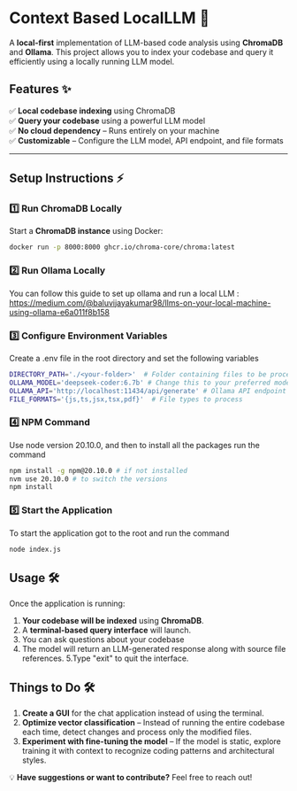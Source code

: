 # **Context Based LocalLLM** 🚀  
A **local-first** implementation of LLM-based code analysis using **ChromaDB** and **Ollama**. This project allows you to index your codebase and query it efficiently using a locally running LLM model.  

## **Features** ✨  
✅ **Local codebase indexing** using ChromaDB  
✅ **Query your codebase** using a powerful LLM model  
✅ **No cloud dependency** – Runs entirely on your machine  
✅ **Customizable** – Configure the LLM model, API endpoint, and file formats  

---

## **Setup Instructions** ⚡  

### **1️⃣ Run ChromaDB Locally**
Start a **ChromaDB instance** using Docker:  
```sh
docker run -p 8000:8000 ghcr.io/chroma-core/chroma:latest
```
### **2️⃣ Run Ollama Locally**
You can follow this guide to set up ollama and run a local LLM : https://medium.com/@baluvijayakumar98/llms-on-your-local-machine-using-ollama-e6a011f8b158

### **3️⃣ Configure Environment Variables**
Create a .env file in the root directory and set the following variables 
```sh
DIRECTORY_PATH='./<your-folder>'  # Folder containing files to be processed
OLLAMA_MODEL='deepseek-coder:6.7b' # Change this to your preferred model
OLLAMA_API='http://localhost:11434/api/generate' # Ollama API endpoint
FILE_FORMATS='{js,ts,jsx,tsx,pdf}'  # File types to process
```

### **4️⃣ NPM Command**
Use node version 20.10.0, and then to install all the packages run the command 
```sh
npm install -g npm@20.10.0 # if not installed
nvm use 20.10.0 # to switch the versions
npm install
```

### **5️⃣ Start the Application**
To start the application got to the root and run the command
```sh
node index.js
```

## **Usage** 🛠️  

Once the application is running:  

1. **Your codebase will be indexed** using **ChromaDB**.  
2. A **terminal-based query interface** will launch.  
3. You can ask questions about your codebase
4. The model will return an LLM-generated response along with source file references.
5.Type "exit" to quit the interface.


## **Things to Do** 🛠️  

1. **Create a GUI** for the chat application instead of using the terminal.  
2. **Optimize vector classification** – Instead of running the entire codebase each time, detect changes and process only the modified files.  
3. **Experiment with fine-tuning the model** – If the model is static, explore training it with context to recognize coding patterns and architectural styles.  

💡 **Have suggestions or want to contribute?** Feel free to reach out!  








